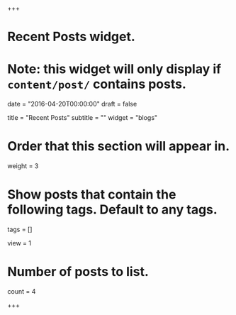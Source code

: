 +++
# Recent Posts widget.
# Note: this widget will only display if `content/post/` contains posts.

date = "2016-04-20T00:00:00"
draft = false

title = "Recent Posts"
subtitle = ""
widget = "blogs"

# Order that this section will appear in.
weight = 3

# Show posts that contain the following tags. Default to any tags.
tags = []

view = 1

# Number of posts to list.
count = 4

+++

